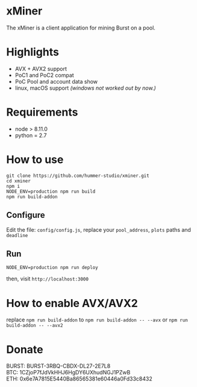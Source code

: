 # xMiner
The xMiner is a client application for mining Burst on a pool.

# Highlights
- AVX + AVX2 support 
- PoC1 and PoC2 compat
- PoC Pool and account data show
- linux, macOS support *(windows not worked out by now.)*

# Requirements
- node > 8.11.0
- python = 2.7

# How to use
```
git clone https://github.com/hummer-studio/xminer.git
cd xminer  
npm i
NODE_ENV=production npm run build
npm run build-addon
```

## Configure
Edit the file: `config/config.js`, replace your `pool_address`, `plots` paths and `deadline`

## Run
`NODE_ENV=production npm run deploy`


then, visit `http://localhost:3000`

# How to enable AVX/AVX2
replace `npm run build-addon` to `npm run build-addon -- --avx` or `npm run build-addon -- --avx2`

# Donate
BURST: BURST-3RBQ-CBDX-DL27-2E7L8  
BTC: 1CZjoP7fJdVkHHJ6HgDY6UXhudNGJ1PZwB  
ETH: 0x6e7A7815E5440Ba86565381e60446a0Fd33c8432   